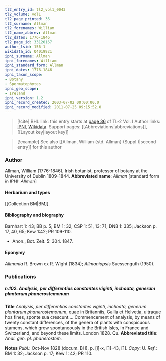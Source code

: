 ```yaml
---
tl2_entry_id: tl2_vol1_0043
tl2_volume: vol1
tl2_page_printed: 36
tl2_surname: Allman
tl2_forenames: William
tl2_name_abbrev: Allman
tl2_dates: 1776-1846
tl2_page_id: 33120167
author_lsid: 156-1
wikidata_id: Q4019921
ipni_surname: Allman
ipni_forenames: William
ipni_standard_form: Allman
ipni_dates: 1776-1846
ipni_taxon_scope: 
- Botany
- Spermatophytes
ipni_geo_scope: 
- Ireland
ipni_version: 1.2
ipni_record_created: 2003-07-02 00:00:00.0
ipni_record_modified: 2011-07-25 09:15:52.0
---
```


> [!cite] BHL link: this entry starts at [page 36](https://www.biodiversitylibrary.org/page/33120167) of TL-2 Vol. I
> Author links: [IPNI](https://www.ipni.org/a/156-1), [Wikidata](https://www.wikidata.org/wiki/Q4019921). Support pages: [[Abbreviations|abbreviations]], [[Layout key|layout key]]

> [!example] See also [[Allman, William {std. Allman} (Suppl.)|second entry]] for this author

### Author

Allman, William (1776-1846), Irish botanist, professor of botany at the University of Dublin 1809-1844. 
**Abbreviated name**: *Allman* \[standard form in IPNI: *Allman*\]

#### Herbarium and types

[[Collection BM|BM]].

#### Bibliography and biography

Barnhart 1: 43; BB p. 5; BM 1: 32; CSP 1: 51, 13: 71; DNB 1: 335; Jackson p. 17, 40, 65; Kew 1:42; PR 109-110.
- Anon., Bot. Zeit. 5: 304. 1847.

#### Eponymy

*Allmania* R. Brown ex R. Wight (1834); *Allmaniopsis* Suessenguth (1950).

### Publications

##### n.102. Analysis, per differentias constantes viginti, inchoata, generum plantarum phanerostemonum

**Title**
*Analysis, per differentias constantes viginti, inchoata, generum plantarum phanerostemonum*, quae in Britanniis, Gallia et Helvetia, ultraque hos fines, sponte sua crescunt.... Commencement of analysis, by means of twenty constant differences, of the genera of plants with conspicuous stamens, which grow spontaneously in the British Isles, in France and Switzerland, and beyond these limits. London 1828. Qu.
**Abbreviated title**: *Anal. gen. pl. phanerostem.*

**Notes**
*Publ*.: Oct-Nov 1828 (docum. BH), p. \[i\]-x, \[1\]-43, \[1\]. *Copy*: U.
*Ref*.: BM 1: 32; Jackson p. 17; Kew 1: 42; PR 110.

